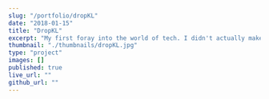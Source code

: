 ```yaml
---
slug: "/portfolio/dropKL"
date: "2018-01-15"
title: "DropKL"
excerpt: "My first foray into the world of tech. I didn't actually make the website, most of what work I did being research, but it brought me into the world I now live in."
thumbnail: "./thumbnails/dropKL.jpg"
type: "project"
images: []
published: true
live_url: ""
github_url: ""
---
```

